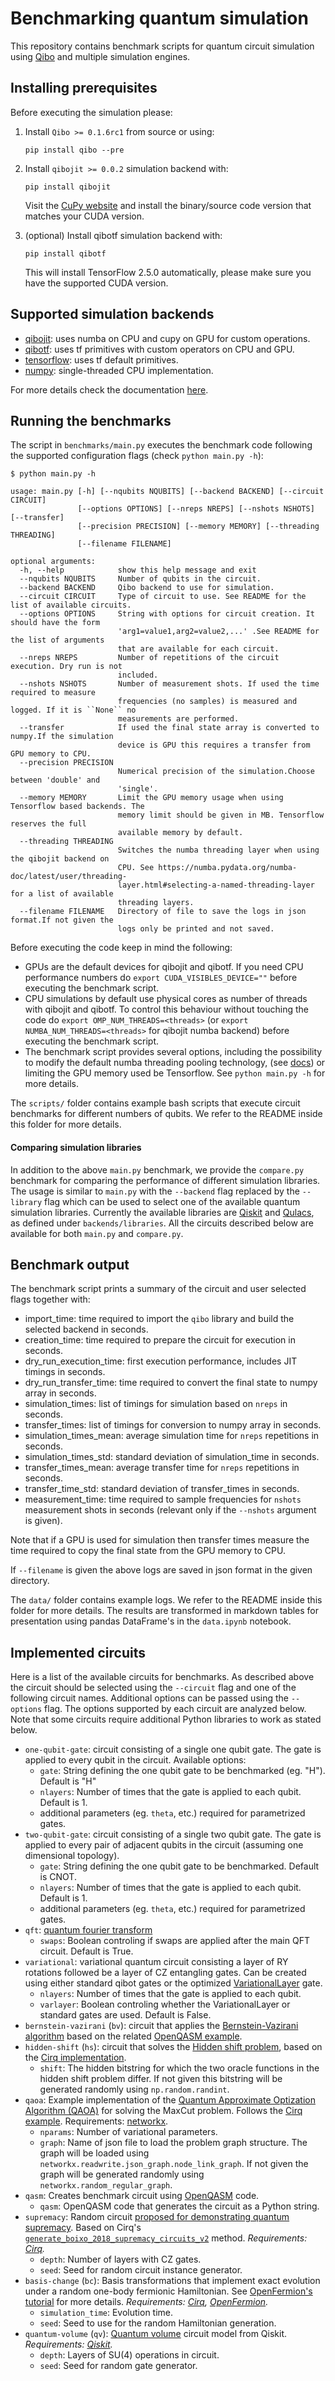 # Benchmarking quantum simulation

This repository contains benchmark scripts for quantum circuit simulation using
[Qibo](https://github.com/qiboteam/qibo) and multiple simulation engines.

## Installing prerequisites

Before executing the simulation please:

1. Install `Qibo >= 0.1.6rc1` from source or using:
    ```
    pip install qibo --pre
    ```

2. Install `qibojit >= 0.0.2` simulation backend with:
    ```
    pip install qibojit
    ```
    Visit the [CuPy website](https://cupy.dev/) and install the binary/source code version that matches your CUDA version.

3. (optional) Install qibotf simulation backend with:
    ```
    pip install qibotf
    ```
    This will install TensorFlow 2.5.0 automatically, please make sure you have the supported CUDA version.

## Supported simulation backends

- [qibojit](https://github.com/qiboteam/qibojit): uses numba on CPU and cupy on GPU for custom operations.
- [qibotf](https://github.com/qiboteam/qibotf): uses tf primitives with custom operators on CPU and GPU.
- [tensorflow](https://www.tensorflow.org/): uses tf default primitives.
- [numpy](https://numpy.org/): single-threaded CPU implementation.

For more details check the documentation [here](https://qibo.readthedocs.io/en/latest/installation.html).

## Running the benchmarks

The script in `benchmarks/main.py` executes the benchmark code following the supported configuration flags (check `python main.py -h`):

```
$ python main.py -h

usage: main.py [-h] [--nqubits NQUBITS] [--backend BACKEND] [--circuit CIRCUIT]
               [--options OPTIONS] [--nreps NREPS] [--nshots NSHOTS] [--transfer]
               [--precision PRECISION] [--memory MEMORY] [--threading THREADING]
               [--filename FILENAME]

optional arguments:
  -h, --help            show this help message and exit
  --nqubits NQUBITS     Number of qubits in the circuit.
  --backend BACKEND     Qibo backend to use for simulation.
  --circuit CIRCUIT     Type of circuit to use. See README for the list of available circuits.
  --options OPTIONS     String with options for circuit creation. It should have the form
                        'arg1=value1,arg2=value2,...' .See README for the list of arguments
                        that are available for each circuit.
  --nreps NREPS         Number of repetitions of the circuit execution. Dry run is not
                        included.
  --nshots NSHOTS       Number of measurement shots. If used the time required to measure
                        frequencies (no samples) is measured and logged. If it is ``None`` no
                        measurements are performed.
  --transfer            If used the final state array is converted to numpy.If the simulation
                        device is GPU this requires a transfer from GPU memory to CPU.
  --precision PRECISION
                        Numerical precision of the simulation.Choose between 'double' and
                        'single'.
  --memory MEMORY       Limit the GPU memory usage when using Tensorflow based backends. The
                        memory limit should be given in MB. Tensorflow reserves the full
                        available memory by default.
  --threading THREADING
                        Switches the numba threading layer when using the qibojit backend on
                        CPU. See https://numba.pydata.org/numba-doc/latest/user/threading-
                        layer.html#selecting-a-named-threading-layer for a list of available
                        threading layers.
  --filename FILENAME   Directory of file to save the logs in json format.If not given the
                        logs only be printed and not saved.
```

Before executing the code keep in mind the following:
- GPUs are the default devices for qibojit and qibotf. If you need CPU performance numbers do `export CUDA_VISIBLES_DEVICE=""` before executing the benchmark script.
- CPU simulations by default use physical cores as number of threads with qibojit and qibotf. To control this behaviour without touching the code do `export OMP_NUM_THREADS=<threads>` (or `export NUMBA_NUM_THREADS=<threads>` for qibojit numba backend) before executing the benchmark script.
- The benchmark script provides several options, including the possibility to modify the default numba threading pooling technology, (see [docs](https://numba.pydata.org/numba-doc/latest/developer/threading_implementation.html#notes-on-numba-s-threading-implementation)) or limiting the GPU memory used be Tensorflow. See `python main.py -h` for more details.

The `scripts/` folder contains example bash scripts that execute circuit benchmarks for different numbers of qubits. We refer to the README inside this folder for more details.

#### Comparing simulation libraries

In addition to the above `main.py` benchmark, we provide the `compare.py` benchmark for comparing the performance of different simulation libraries. The usage is similar to `main.py` with the `--backend` flag replaced by the `--library` flag which can be used to select one of the available quantum simulation libraries. Currently the available libraries are [Qiskit](https://qiskit.org/) and [Qulacs](https://github.com/qulacs/qulacs), as defined under `backends/libraries`. All the circuits described below are available for both `main.py` and `compare.py`.

## Benchmark output

The benchmark script prints a summary of the circuit and user selected flags together with:
- import_time: time required to import the `qibo` library and build the selected backend in seconds.
- creation_time: time required to prepare the circuit for execution in seconds.
- dry_run_execution_time: first execution performance, includes JIT timings in seconds.
- dry_run_transfer_time: time required to convert the final state to numpy array in seconds.
- simulation_times: list of timings for simulation based on `nreps` in seconds.
- transfer_times: list of timings for conversion to numpy array in seconds.
- simulation_times_mean: average simulation time for `nreps` repetitions in seconds.
- simulation_times_std: standard deviation of simulation_time in seconds.
- transfer_times_mean: average transfer time for `nreps` repetitions in seconds.
- transfer_time_std: standard deviation of transfer_times in seconds.
- measurement_time: time required to sample frequencies for `nshots` measurement shots in seconds (relevant only if the `--nshots` argument is given).

Note that if a GPU is used for simulation then transfer times measure the time required to copy the final state from the GPU memory to CPU.

If `--filename` is given the above logs are saved in json format in the given directory.

The `data/` folder contains example logs. We refer to the README inside this folder for more details. The results are transformed in markdown tables for presentation using pandas DataFrame's in the `data.ipynb` notebook.


## Implemented circuits

Here is a list of the available circuits for benchmarks. As described above the circuit should be selected using the `--circuit` flag and one of the following circuit names. Additional options can be passed using the `--options` flag. The options supported by each circuit are analyzed below. Note that some circuits require additional Python libraries to work as stated below.

- `one-qubit-gate`: circuit consisting of a single one qubit gate. The gate is applied to every qubit in the circuit. Available options:
  - `gate`: String defining the one qubit gate to be benchmarked (eg. "H"). Default is "H"
  - `nlayers`: Number of times that the gate is applied to each qubit. Default is 1.
  - additional parameters (eg. `theta`, etc.) required for parametrized gates.
- `two-qubit-gate`: circuit consisting of a single two qubit gate. The gate is applied to every pair of adjacent qubits in the circuit (assuming one dimensional topology).
  - `gate`: String defining the one qubit gate to be benchmarked. Default is CNOT.
  - `nlayers`: Number of times that the gate is applied to each qubit. Default is 1.
  - additional parameters (eg. `theta`, etc.) required for parametrized gates.
- `qft`: [quantum fourier transform](https://en.wikipedia.org/wiki/Quantum_Fourier_transform)
  - `swaps`: Boolean controling if swaps are applied after the main QFT circuit. Default is True.
- `variational`: variational quantum circuit consisting a layer of RY rotations followed be a layer of CZ entangling gates. Can be created using either standard qibot gates or the optimized [VariationalLayer](https://qibo.readthedocs.io/en/latest/qibo.html#variational-layer) gate.
  - `nlayers`: Number of times that the gate is applied to each qubit.
  - `varlayer`: Boolean controling whether the VariationalLayer or standard gates are used. Default is False.
- `bernstein-vazirani` (`bv`): circuit that applies the [Bernstein-Vazirani algorithm](https://qiskit.org/textbook/ch-algorithms/bernstein-vazirani.html#example) based on the related [OpenQASM example](https://github.com/Qiskit/openqasm/tree/0af8b8489f32d46692b3a3a1421e98c611cd86cc/benchmarks/bv).
- `hidden-shift` (`hs`): circuit that solves the [Hidden shift problem](https://en.wikipedia.org/wiki/Hidden_shift_problem), based on the [Cirq implementation](https://github.com/quantumlib/Cirq/blob/master/examples/hidden_shift_algorithm.py).
  - `shift`: The hidden bitstring for which the two oracle functions in the hidden shift problem differ. If not given this bitstring will be generated randomly using `np.random.randint`.
- `qaoa`: Example implementation of the [Quantum Approximate Optization Algorithm (QAOA)](https://arxiv.org/abs/1411.4028) for solving the MaxCut problem. Follows the [Cirq example](https://github.com/quantumlib/Cirq/blob/master/examples/qaoa.py). Requirements: [networkx](https://networkx.org/).
  - `nparams`: Number of variational parameters.
  - `graph`: Name of json file to load the problem graph structure. The graph will be loaded using `networkx.readwrite.json_graph.node_link_graph`. If not given the graph will be generated randomly using `networkx.random_regular_graph`.
- `qasm`: Creates benchmark circuit using [OpenQASM](https://github.com/Qiskit/openqasm) code.
  - `qasm`: OpenQASM code that generates the circuit as a Python string.
- `supremacy`: Random circuit [proposed for demonstrating quantum supremacy](https://arxiv.org/abs/1807.10749). Based on Cirq's [`generate_boixo_2018_supremacy_circuits_v2`](https://github.com/quantumlib/Cirq/blob/v0.11.0/cirq-core/cirq/experiments/google_v2_supremacy_circuit.py) method. *Requirements: [Cirq](https://quantumai.google/cirq).*
  - `depth`: Number of layers with CZ gates.
  - `seed`: Seed for random circuit instance generator.
- `basis-change` (`bc`): Basis transformations that implement exact evolution under a random one-body fermionic Hamiltonian. See [OpenFermion's tutorial](https://quantumai.google/openfermion/tutorials/circuits_1_basis_change) for more details. *Requirements: [Cirq](https://quantumai.google/cirq), [OpenFermion](https://github.com/quantumlib/OpenFermion).*
  - `simulation_time`: Evolution time.
  - `seed`: Seed to use for the random Hamiltonian generation.
- `quantum-volume` (`qv`): [Quantum volume](https://qiskit.org/documentation/stubs/qiskit.circuit.library.QuantumVolume.html) circuit model from Qiskit. *Requirements: [Qiskit](https://qiskit.org/).*
  - `depth`: Layers of SU(4) operations in circuit.
  - `seed`: Seed for random gate generator.
